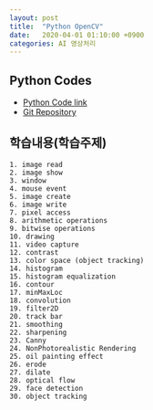 ```yaml
---
layout: post
title:  "Python OpenCV"
date:   2020-04-01 01:10:00 +0900
categories: AI 영상처리
---
```


## Python Codes

- [Python Code link](https://github.com/sungalex/computer-vision/tree/master/opencv)
- [Git Repository](https://github.com/sungalex/computer-vision.git)

## 학습내용(학습주제)

    1. image read
    2. image show
    3. window
    4. mouse event
    5. image create
    6. image write
    7. pixel access
    8. arithmetic operations
    9. bitwise operations
    10. drawing
    11. video capture
    12. contrast
    13. color space (object tracking)
    14. histogram
    15. histogram equalization
    16. contour
    17. minMaxLoc
    18. convolution
    19. filter2D
    20. track bar
    21. smoothing
    22. sharpening
    23. Canny
    24. NonPhotorealistic Rendering
    25. oil painting effect
    26. erode
    27. dilate
    28. optical flow
    29. face detection
    30. object tracking
